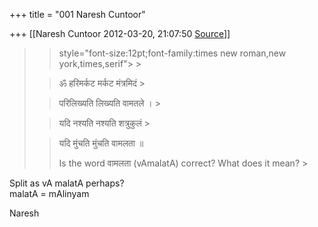 +++
title = "001 Naresh Cuntoor"

+++
[[Naresh Cuntoor	2012-03-20, 21:07:50 [Source](https://groups.google.com/g/samskrita/c/FF9DkzpP-dQ)]]



> 
> >  style="font-size:12pt;font-family:times new roman,new york,times,serif"> >
> 
> > 
> > 
> > 
> > ॐ हरिमर्कट मर्कट मंत्रमिदं >
> 
> > 
> >  परिलिख्यति लिख्यति वामतले । >
> 
> > 
> >  यदि नश्यति नश्यति शत्रुकुलं >
> 
> > 
> >  यदि मुंचति मुंचति वामलता ॥
> > 
> > 
> > 
> > 
> > 
> > Is the word वामलता (vAmalatA) correct? What does it mean? >
> 
> > 
> > 
> > 
> > 

  
  
Split as vA malatA perhaps?  
malatA = mAlinyam  
  
Naresh  

